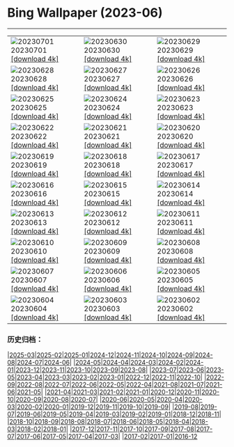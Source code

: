 # Bing Wallpaper (2023-06)
**************

<table><tr><td><img class="wallpaper" src="https://www.bing.com/th?id=OHR.PelotonPont_EN-IN5341162153_1920x1080.jpg" alt="20230701"> 20230701 <a href="https://www.bing.com/th?id=OHR.PelotonPont_EN-IN5341162153_UHD.jpg">[download 4k]</a></td><td><img class="wallpaper" src="https://www.bing.com/th?id=OHR.ClamBears_EN-IN4861399396_1920x1080.jpg" alt="20230630"> 20230630 <a href="https://www.bing.com/th?id=OHR.ClamBears_EN-IN4861399396_UHD.jpg">[download 4k]</a></td><td><img class="wallpaper" src="https://www.bing.com/th?id=OHR.BanyakIslands_EN-IN2988100966_1920x1080.jpg" alt="20230629"> 20230629 <a href="https://www.bing.com/th?id=OHR.BanyakIslands_EN-IN2988100966_UHD.jpg">[download 4k]</a></td></tr><tr><td><img class="wallpaper" src="https://www.bing.com/th?id=OHR.PrideIceland_EN-IN5792435415_1920x1080.jpg" alt="20230628"> 20230628 <a href="https://www.bing.com/th?id=OHR.PrideIceland_EN-IN5792435415_UHD.jpg">[download 4k]</a></td><td><img class="wallpaper" src="https://www.bing.com/th?id=OHR.SedonaSunset_EN-IN2362422575_1920x1080.jpg" alt="20230627"> 20230627 <a href="https://www.bing.com/th?id=OHR.SedonaSunset_EN-IN2362422575_UHD.jpg">[download 4k]</a></td><td><img class="wallpaper" src="https://www.bing.com/th?id=OHR.VillandryGarden_EN-IN2148497379_1920x1080.jpg" alt="20230626"> 20230626 <a href="https://www.bing.com/th?id=OHR.VillandryGarden_EN-IN2148497379_UHD.jpg">[download 4k]</a></td></tr><tr><td><img class="wallpaper" src="https://www.bing.com/th?id=OHR.PetraTreasury_EN-IN1889012799_1920x1080.jpg" alt="20230625"> 20230625 <a href="https://www.bing.com/th?id=OHR.PetraTreasury_EN-IN1889012799_UHD.jpg">[download 4k]</a></td><td><img class="wallpaper" src="https://www.bing.com/th?id=OHR.NhaTrang_EN-IN1083266975_1920x1080.jpg" alt="20230624"> 20230624 <a href="https://www.bing.com/th?id=OHR.NhaTrang_EN-IN1083266975_UHD.jpg">[download 4k]</a></td><td><img class="wallpaper" src="https://www.bing.com/th?id=OHR.PollinatorMonarch_EN-IN1369719047_1920x1080.jpg" alt="20230623"> 20230623 <a href="https://www.bing.com/th?id=OHR.PollinatorMonarch_EN-IN1369719047_UHD.jpg">[download 4k]</a></td></tr><tr><td><img class="wallpaper" src="https://www.bing.com/th?id=OHR.PeruAmazon_EN-IN1074414647_1920x1080.jpg" alt="20230622"> 20230622 <a href="https://www.bing.com/th?id=OHR.PeruAmazon_EN-IN1074414647_UHD.jpg">[download 4k]</a></td><td><img class="wallpaper" src="https://www.bing.com/th?id=OHR.StonehengeSalisbury_EN-IN0612027189_1920x1080.jpg" alt="20230621"> 20230621 <a href="https://www.bing.com/th?id=OHR.StonehengeSalisbury_EN-IN0612027189_UHD.jpg">[download 4k]</a></td><td><img class="wallpaper" src="https://www.bing.com/th?id=OHR.EagleTree_EN-IN0366789941_1920x1080.jpg" alt="20230620"> 20230620 <a href="https://www.bing.com/th?id=OHR.EagleTree_EN-IN0366789941_UHD.jpg">[download 4k]</a></td></tr><tr><td><img class="wallpaper" src="https://www.bing.com/th?id=OHR.Fawn_EN-IN9693465927_1920x1080.jpg" alt="20230619"> 20230619 <a href="https://www.bing.com/th?id=OHR.Fawn_EN-IN9693465927_UHD.jpg">[download 4k]</a></td><td><img class="wallpaper" src="https://www.bing.com/th?id=OHR.TernFather_EN-IN9272382806_1920x1080.jpg" alt="20230618"> 20230618 <a href="https://www.bing.com/th?id=OHR.TernFather_EN-IN9272382806_UHD.jpg">[download 4k]</a></td><td><img class="wallpaper" src="https://www.bing.com/th?id=OHR.HampiTemple_EN-IN8875081235_1920x1080.jpg" alt="20230617"> 20230617 <a href="https://www.bing.com/th?id=OHR.HampiTemple_EN-IN8875081235_UHD.jpg">[download 4k]</a></td></tr><tr><td><img class="wallpaper" src="https://www.bing.com/th?id=OHR.HawksbillTurtle_EN-IN7548105542_1920x1080.jpg" alt="20230616"> 20230616 <a href="https://www.bing.com/th?id=OHR.HawksbillTurtle_EN-IN7548105542_UHD.jpg">[download 4k]</a></td><td><img class="wallpaper" src="https://www.bing.com/th?id=OHR.SmokyFireflies_EN-IN9684375763_1920x1080.jpg" alt="20230615"> 20230615 <a href="https://www.bing.com/th?id=OHR.SmokyFireflies_EN-IN9684375763_UHD.jpg">[download 4k]</a></td><td><img class="wallpaper" src="https://www.bing.com/th?id=OHR.RuralPunjab_EN-IN7128242068_1920x1080.jpg" alt="20230614"> 20230614 <a href="https://www.bing.com/th?id=OHR.RuralPunjab_EN-IN7128242068_UHD.jpg">[download 4k]</a></td></tr><tr><td><img class="wallpaper" src="https://www.bing.com/th?id=OHR.OkefenokeeSwamp_EN-IN7944133748_1920x1080.jpg" alt="20230613"> 20230613 <a href="https://www.bing.com/th?id=OHR.OkefenokeeSwamp_EN-IN7944133748_UHD.jpg">[download 4k]</a></td><td><img class="wallpaper" src="https://www.bing.com/th?id=OHR.BigBendAnniv_EN-IN7544797420_1920x1080.jpg" alt="20230612"> 20230612 <a href="https://www.bing.com/th?id=OHR.BigBendAnniv_EN-IN7544797420_UHD.jpg">[download 4k]</a></td><td><img class="wallpaper" src="https://www.bing.com/th?id=OHR.GoliathHeron_EN-IN6224848053_1920x1080.jpg" alt="20230611"> 20230611 <a href="https://www.bing.com/th?id=OHR.GoliathHeron_EN-IN6224848053_UHD.jpg">[download 4k]</a></td></tr><tr><td><img class="wallpaper" src="https://www.bing.com/th?id=OHR.PortugalDay_EN-IN6850945985_1920x1080.jpg" alt="20230610"> 20230610 <a href="https://www.bing.com/th?id=OHR.PortugalDay_EN-IN6850945985_UHD.jpg">[download 4k]</a></td><td><img class="wallpaper" src="https://www.bing.com/th?id=OHR.BalloonsTurkey_EN-IN6602237514_1920x1080.jpg" alt="20230609"> 20230609 <a href="https://www.bing.com/th?id=OHR.BalloonsTurkey_EN-IN6602237514_UHD.jpg">[download 4k]</a></td><td><img class="wallpaper" src="https://www.bing.com/th?id=OHR.PlayfulHumpback_EN-IN6301739594_1920x1080.jpg" alt="20230608"> 20230608 <a href="https://www.bing.com/th?id=OHR.PlayfulHumpback_EN-IN6301739594_UHD.jpg">[download 4k]</a></td></tr><tr><td><img class="wallpaper" src="https://www.bing.com/th?id=OHR.ChacoCulture_EN-IN0995684287_1920x1080.jpg" alt="20230607"> 20230607 <a href="https://www.bing.com/th?id=OHR.ChacoCulture_EN-IN0995684287_UHD.jpg">[download 4k]</a></td><td><img class="wallpaper" src="https://www.bing.com/th?id=OHR.CliffsEtretat_EN-IN0698688174_1920x1080.jpg" alt="20230606"> 20230606 <a href="https://www.bing.com/th?id=OHR.CliffsEtretat_EN-IN0698688174_UHD.jpg">[download 4k]</a></td><td><img class="wallpaper" src="https://www.bing.com/th?id=OHR.PlasticParrotfish_EN-IN0453340959_1920x1080.jpg" alt="20230605"> 20230605 <a href="https://www.bing.com/th?id=OHR.PlasticParrotfish_EN-IN0453340959_UHD.jpg">[download 4k]</a></td></tr><tr><td><img class="wallpaper" src="https://www.bing.com/th?id=OHR.MauiBeach_EN-IN0196472229_1920x1080.jpg" alt="20230604"> 20230604 <a href="https://www.bing.com/th?id=OHR.MauiBeach_EN-IN0196472229_UHD.jpg">[download 4k]</a></td><td><img class="wallpaper" src="https://www.bing.com/th?id=OHR.SouthKaibabTrail_EN-IN9914136510_1920x1080.jpg" alt="20230603"> 20230603 <a href="https://www.bing.com/th?id=OHR.SouthKaibabTrail_EN-IN9914136510_UHD.jpg">[download 4k]</a></td><td><img class="wallpaper" src="https://www.bing.com/th?id=OHR.TelenganaDay_EN-IN9741280835_1920x1080.jpg" alt="20230602"> 20230602 <a href="https://www.bing.com/th?id=OHR.TelenganaDay_EN-IN9741280835_UHD.jpg">[download 4k]</a></td></tr></table>

### 历史归档：

|[2025-03](/../2025-03/2025-03.md)|[2025-02](/../2025-02/2025-02.md)|[2025-01](/../2025-01/2025-01.md)|[2024-12](/../2024-12/2024-12.md)|[2024-11](/../2024-11/2024-11.md)|[2024-10](/../2024-10/2024-10.md)|[2024-09](/../2024-09/2024-09.md)|[2024-08](/../2024-08/2024-08.md)|[2024-07](/../2024-07/2024-07.md)|[2024-06](/../2024-06/2024-06.md)|
|[2024-05](/../2024-05/2024-05.md)|[2024-04](/../2024-04/2024-04.md)|[2024-03](/../2024-03/2024-03.md)|[2024-02](/../2024-02/2024-02.md)|[2024-01](/../2024-01/2024-01.md)|[2023-12](/../2023-12/2023-12.md)|[2023-11](/../2023-11/2023-11.md)|[2023-10](/../2023-10/2023-10.md)|[2023-09](/../2023-09/2023-09.md)|[2023-08](/../2023-08/2023-08.md)|
|[2023-07](/../2023-07/2023-07.md)|[2023-06](/2023-06.md)|[2023-05](/../2023-05/2023-05.md)|[2023-04](/../2023-04/2023-04.md)|[2023-03](/../2023-03/2023-03.md)|[2023-02](/../2023-02/2023-02.md)|[2023-01](/../2023-01/2023-01.md)|[2022-12](/../2022-12/2022-12.md)|[2022-11](/../2022-11/2022-11.md)|[2022-10](/../2022-10/2022-10.md)|
|[2022-09](/../2022-09/2022-09.md)|[2022-08](/../2022-08/2022-08.md)|[2022-07](/../2022-07/2022-07.md)|[2022-06](/../2022-06/2022-06.md)|[2022-05](/../2022-05/2022-05.md)|[2022-04](/../2022-04/2022-04.md)|[2021-08](/../2021-08/2021-08.md)|[2021-07](/../2021-07/2021-07.md)|[2021-06](/../2021-06/2021-06.md)|[2021-05](/../2021-05/2021-05.md)|
|[2021-04](/../2021-04/2021-04.md)|[2021-03](/../2021-03/2021-03.md)|[2021-02](/../2021-02/2021-02.md)|[2021-01](/../2021-01/2021-01.md)|[2020-12](/../2020-12/2020-12.md)|[2020-11](/../2020-11/2020-11.md)|[2020-10](/../2020-10/2020-10.md)|[2020-09](/../2020-09/2020-09.md)|[2020-08](/../2020-08/2020-08.md)|[2020-07](/../2020-07/2020-07.md)|
|[2020-06](/../2020-06/2020-06.md)|[2020-05](/../2020-05/2020-05.md)|[2020-04](/../2020-04/2020-04.md)|[2020-03](/../2020-03/2020-03.md)|[2020-02](/../2020-02/2020-02.md)|[2020-01](/../2020-01/2020-01.md)|[2019-12](/../2019-12/2019-12.md)|[2019-11](/../2019-11/2019-11.md)|[2019-10](/../2019-10/2019-10.md)|[2019-09](/../2019-09/2019-09.md)|
|[2019-08](/../2019-08/2019-08.md)|[2019-07](/../2019-07/2019-07.md)|[2019-06](/../2019-06/2019-06.md)|[2019-05](/../2019-05/2019-05.md)|[2019-04](/../2019-04/2019-04.md)|[2019-03](/../2019-03/2019-03.md)|[2019-02](/../2019-02/2019-02.md)|[2019-01](/../2019-01/2019-01.md)|[2018-12](/../2018-12/2018-12.md)|[2018-11](/../2018-11/2018-11.md)|
|[2018-10](/../2018-10/2018-10.md)|[2018-09](/../2018-09/2018-09.md)|[2018-08](/../2018-08/2018-08.md)|[2018-07](/../2018-07/2018-07.md)|[2018-06](/../2018-06/2018-06.md)|[2018-05](/../2018-05/2018-05.md)|[2018-04](/../2018-04/2018-04.md)|[2018-03](/../2018-03/2018-03.md)|[2018-02](/../2018-02/2018-02.md)|[2018-01](/../2018-01/2018-01.md)|
|[2017-12](/../2017-12/2017-12.md)|[2017-11](/../2017-11/2017-11.md)|[2017-10](/../2017-10/2017-10.md)|[2017-09](/../2017-09/2017-09.md)|[2017-08](/../2017-08/2017-08.md)|[2017-07](/../2017-07/2017-07.md)|[2017-06](/../2017-06/2017-06.md)|[2017-05](/../2017-05/2017-05.md)|[2017-04](/../2017-04/2017-04.md)|[2017-03](/../2017-03/2017-03.md)|
|[2017-02](/../2017-02/2017-02.md)|[2017-01](/../2017-01/2017-01.md)|[2016-12](/../2016-12/2016-12.md)